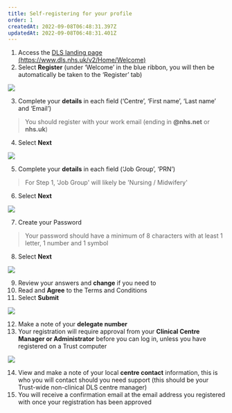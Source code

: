 ```yaml
---
title: Self-registering for your profile
order: 1
createdAt: 2022-09-08T06:48:31.397Z
updatedAt: 2022-09-08T06:48:31.401Z
---
```

1. Access the [DLS landing page (https://www.dls.nhs.uk/v2/Home/Welcome​)](https://www.dls.nhs.uk/v2/Home/Welcome​)
2. ​Select **Register** (under ‘Welcome’ in the blue ribbon, you will then be automatically be taken to the ‘Register’ tab)​

![](/img/em-1-01-Self-register.jpg)

3. ​Complete your **details** in each field (‘Centre’, ‘First name’, ‘Last name’ and ‘Email’)​

> You should register with your work email (ending in **@nhs.net** or **nhs.uk**)

4. Select **Next​**

![](/img/em-1-02-Self-register.jpg)

5. Complete your **details** in each field (‘Job Group’, ‘PRN’)​

> For Step 1, 'Job Group' will likely be 'Nursing / Midwifery'

6. Select **Next​**

![](/img/em-1-03-Self-register.jpg)

7. ​Create your Password

> Your password should have a minimum of 8 characters with at least 1 letter, 1 number and 1 symbol​​​

8. Select **Next​**

![](/img/em-1-04-Self-register.jpg)

9. Review your answers and **change** if you need to​
10. Read and **Agree** to the Terms and Conditions​
11. Select **Submit​**

![](/img/em-1-05-Self-register.jpg)

12. Make a note of your **delegate number​**
13. Your registration will require approval from your **Clinical Centre Manager or Administrator** before you can log in,​ unless you have registered on a Trust computer

![](/img/em-1-06-Self-register.jpg)

14. View and make a note of your local **centre contact** information, this is who you will contact should you need support (this should be your Trust-wide non-clinical DLS centre manager)
15. You will receive a confirmation email at the email address you registered with once your registration has been approved